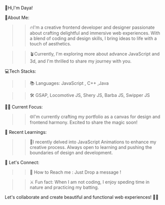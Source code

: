 👋Hi,I'm Daya!

🌟About Me:
   >> 🔥I'm a creative frontend developer and designer passionate about crafting delightful and immersive web experiences. With a blend of coding and design skills, I bring         ideas to life with a touch of aesthetics.


   >> 🪴Currently, I'm exploring more about advance JavaScript and 3d, and I'm thrilled to share my journey with you.

💻Tech Stacks:
   >> 📚 Languages: JavaScript , C++ ,Java

   >> 🛠️ GSAP, Locomotive JS, Shery JS, Barba JS, Swipper JS

🧑‍💻 Current Focus:
   >> 🌐I'm currently crafting my portfolio as a canvas for design and frontend harmony. Excited to share the magic soon!

🌱 Recent Learnings:
   >> 🎯I recently delved into JavaScript Animations to enhance my creative process. Always open to learning and pushing the boundaries of design and development.

🤝 Let's Connect:
   >> 📩 How to Reach me : Just Drop a message !

   >> ⚔️ Fun fact: When I am not coding, I enjoy speding time in nature and practicing my batting.
 
Let's collaborate and create beautiful and functional web experiences! 💪🚀

